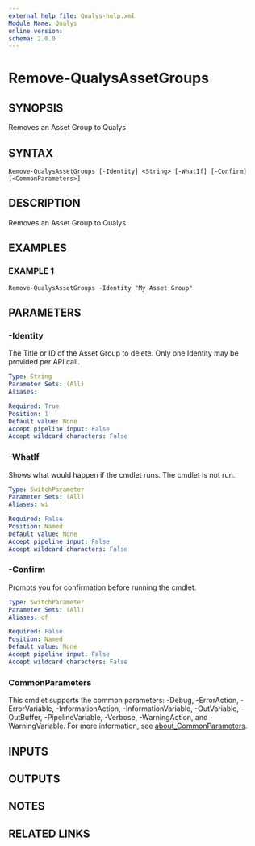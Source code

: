 ```yaml
---
external help file: Qualys-help.xml
Module Name: Qualys
online version:
schema: 2.0.0
---
```


# Remove-QualysAssetGroups

## SYNOPSIS
Removes an Asset Group to Qualys

## SYNTAX

```
Remove-QualysAssetGroups [-Identity] <String> [-WhatIf] [-Confirm] [<CommonParameters>]
```

## DESCRIPTION
Removes an Asset Group to Qualys

## EXAMPLES

### EXAMPLE 1
```
Remove-QualysAssetGroups -Identity "My Asset Group"
```

## PARAMETERS

### -Identity
The Title or ID of the Asset Group to delete.
Only one Identity may be provided per API call.

```yaml
Type: String
Parameter Sets: (All)
Aliases:

Required: True
Position: 1
Default value: None
Accept pipeline input: False
Accept wildcard characters: False
```

### -WhatIf
Shows what would happen if the cmdlet runs.
The cmdlet is not run.

```yaml
Type: SwitchParameter
Parameter Sets: (All)
Aliases: wi

Required: False
Position: Named
Default value: None
Accept pipeline input: False
Accept wildcard characters: False
```

### -Confirm
Prompts you for confirmation before running the cmdlet.

```yaml
Type: SwitchParameter
Parameter Sets: (All)
Aliases: cf

Required: False
Position: Named
Default value: None
Accept pipeline input: False
Accept wildcard characters: False
```

### CommonParameters
This cmdlet supports the common parameters: -Debug, -ErrorAction, -ErrorVariable, -InformationAction, -InformationVariable, -OutVariable, -OutBuffer, -PipelineVariable, -Verbose, -WarningAction, and -WarningVariable. For more information, see [about_CommonParameters](http://go.microsoft.com/fwlink/?LinkID=113216).

## INPUTS

## OUTPUTS

## NOTES

## RELATED LINKS
